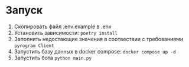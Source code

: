 # Запуск

1. Скопировать файл .env.example в .env
2. Установить зависимости: `poetry install`
3. Заполнить недостающие значения в соотвествии с требованиями `pyrogram Client`
4. Запустить базу данных в docker compose: `docker compose up -d`
5. Запустить бота `python main.py`